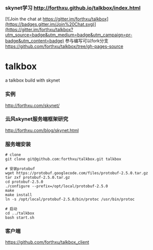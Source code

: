 ### skynet学习 http://forthxu.github.io/talkbox/index.html

[![Join the chat at https://gitter.im/forthxu/talkbox](https://badges.gitter.im/Join%20Chat.svg)](https://gitter.im/forthxu/talkbox?utm_source=badge&utm_medium=badge&utm_campaign=pr-badge&utm_content=badge)
参与编写可以fork分支 https://github.com/forthxu/talkbox/tree/gh-pages-source

talkbox
====

a talkbox build with skynet

### 实例
http://forthxu.com/skynet/
### 云风skynet服务端框架研究
http://forthxu.com/blog/skynet.html
### 服务端安装
    # clone
    git clone git@github.com:forthxu/talkbox.git talkbox
    
    # 安装protobuf
    wget https://protobuf.googlecode.com/files/protobuf-2.5.0.tar.gz
    tar zxf protobuf-2.5.0.tar.gz 
    cd protobuf-2.5.0
    ./configure --prefix=/opt/local/protobuf-2.5.0
    make
    make install
    ln -s /opt/local/protobuf-2.5.0/bin/protoc /usr/bin/protoc
    
    # 启动
    cd ../talkbox
    bash start.sh
### 客户端
https://github.com/forthxu/talkbox_client


